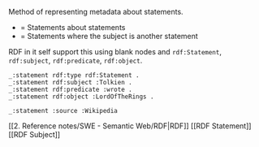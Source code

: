 Method of representing metadata about statements.
- = Statements about statements
- = Statements where the subject is another statement

RDF in it self support this using blank nodes and `rdf:Statement`, `rdf:subject`, `rdf:predicate`, `rdf:object`.

```turtle
_:statement rdf:type rdf:Statement .
_:statement rdf:subject :Tolkien .
_:statement rdf:predicate :wrote .
_:statement rdf:object :LordOfTheRings .

_:statement :source :Wikipedia
```


[[2. Reference notes/SWE - Semantic Web/RDF|RDF]]
[[RDF Statement]]
[[RDF Subject]]